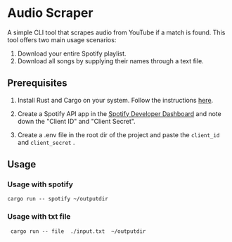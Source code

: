 # Audio Scraper

A simple CLI tool that scrapes audio from YouTube if a match is found. This tool offers two main usage scenarios:

1) Download your entire Spotify playlist.
2) Download all songs by supplying their names through a text file.

## Prerequisites

1) Install Rust and Cargo on your system. Follow the instructions [here](https://doc.rust-lang.org/cargo/getting-started/installation.html).

2) Create a Spotify API app in the [Spotify Developer Dashboard](https://developer.spotify.com) and note down the "Client ID" and "Client Secret".

3) Create a .env file in the root dir of the project and paste the ``client_id`` and ``client_secret`` .

## Usage

### Usage with spotify
``` cargo run -- spotify ~/outputdir ```

### Usage with txt file 
``` cargo run -- file  ./input.txt  ~/outputdir```


